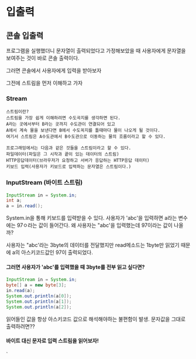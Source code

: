 # 입출력
## 콘솔 입출력
프로그램을 실행했더니 문자열이 출력되었다고 가정해보았을 때
사용자에게 문자열을 보여주는 것이 바로 콘솔 출력이다.

그러면 콘솔에서 사용자에게 입력을 받아보자

그전에 스트림을 먼저 이해하고 가자

### Stream
```
스트림이란?
스트림을 가장 쉽게 이해하려면 수도곡지를 생각하면 된다.
A라는 곳에서부터 B라는 곳까지 수도관이 연결되어 있고
A에서 계속 물을 보낸다면 B에서 수도꼭지를 틀때마다 물이 나오게 될 것이다.
여기서 스트림은 A수도관에서 B수도관으로 이동하는 물의 흐름이라고 할 수 있다.

프로그래밍에서는 다음과 같은 것들을 스트림이라고 할 수 있다.
파일데이터(파일은 그 시작과 끝이 있는 데이터의 스트림)
HTTP응답데이터(브라우저가 요청하고 서버가 응답하는 HTTP응답 데이터)
키보드 입력(사용자가 키보드로 입력하는 문자열은 스트림이다.)
```

### InputStream (바이트 스트림)
```Java
InputStream in = System.in;
int a;
a = in.read();
```
System.in을 통해 키보드를 입력받을 수 있다.
사용자가 'abc'을 입력하면 a라는 변수에는 97ㅇ라는 값이 들어간다.
왜 사용자는 "abc'을 입력했는데 97이라는 값이 나올까?


사용자는 "abc'라는 3byte의 데이터를 전달했지만 
read메소드는 1byte만 읽었기 때문에 a의 아스키코드값인 97이 출력되었다.

#### 그러면 사용자가 'abc'를 입력했을 때 3byte를 전부 읽고 싶다면?
```java
InputStream in = System.in;
byte[] a = new byte[3];
in.read(a);
System.out.println(a[0]);
System.out.println(a[1]);
System.out.println(a[2]);
```
읽어들인 값을 항상 아스키코드 값으로 해석해야하는 불편함이 발생.
문자값을 그대로 출력하려면??

#### 바이트 대신 문자로 입력 스트림을 읽어보자!

`
